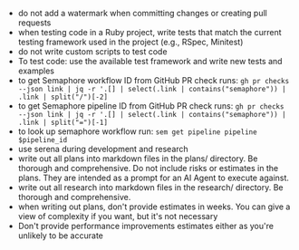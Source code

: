 - do not add a watermark when committing changes or creating pull requests
- when testing code in a Ruby project, write tests that match the current testing framework used in the project (e.g., RSpec, Minitest)
- do not write custom scripts to test code
- To test code: use the available test framework and write new tests and examples
- to get Semaphore workflow ID from GitHub PR check runs: `gh pr checks --json link | jq -r '.[] | select(.link | contains("semaphore")) | .link | split("/")[-2]`
- to get Semaphore pipeline ID from GitHub PR check runs: `gh pr checks --json link | jq -r '.[] | select(.link | contains("semaphore")) | .link | split("=")[-1]`
- to look up semaphore workflow run: `sem get pipeline pipeline $pipeline_id`
- use serena during development and research
- write out all plans into markdown files in the plans/ directory. Be thorough and comprehensive. Do not include risks or estimates in the plans. They are intended as a prompt for an AI Agent to execute against.
- write out all research into markdown files in the research/ directory. Be thorough and comprehensive.
- when writing out plans, don't provide estimates in weeks. You can give a view of complexity if you want, but it's not necessary
- Don't provide performance improvements estimates either as you're unlikely to be accurate

